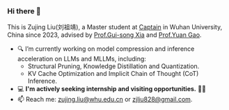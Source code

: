 ### Hi there 👋

This is Zujing Liu(刘祖靖), a Master student at [Captain](http://www.captain-whu.com/en/team/) in Wuhan University, China since 2023, advised by [Prof.Gui-song Xia](http://www.captain-whu.com/zh/person/xiaguisong.html) and [Prof.Yuan Gao](https://yuan-gao.net/).

- 🔍 I’m currently working on model compression and inference acceleration on LLMs and MLLMs, including:
  - Structural Pruning, Knowledge Distillation and Quantization.
  - KV Cache Optimization and Implicit Chain of Thought (CoT) Inference.
- 💻 __I'm actively seeking internship and visiting opportunities.__ 🥺🤗
- 📫 Reach me: <zujing.liu@whu.edu.cn> or <zjliu828@gmail.com>.

<!--
[![GitHub Streak](https://streak-stats.demolab.com/?user=liuxiaozhu01)](https://git.io/streak-stats)
![My GitHub stats](https://github-readme-stats.vercel.app/api?username=liuxiaozhu01&show_icons=true&theme=transparent)
-->

<!--
**liuxiaozhu01/liuxiaozhu01** is a ✨ _special_ ✨ repository because its `README.md` (this file) appears on your GitHub profile.

Here are some ideas to get you started:

- 🔭 I’m currently working on ...
- 🌱 I’m currently learning ...
- 👯 I’m looking to collaborate on ...
- 🤔 I’m looking for help with ...
- 💬 Ask me about ...
- 📫 How to reach me: ...
- 😄 Pronouns: ...
- ⚡ Fun fact: ...
-->
